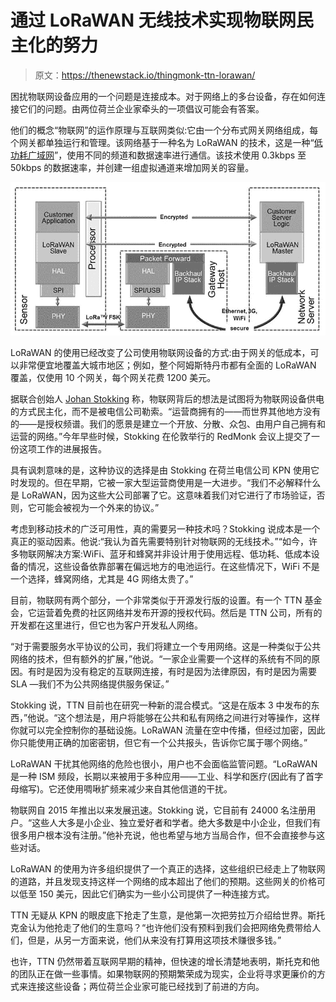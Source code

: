 # 通过 LoRaWAN 无线技术实现物联网民主化的努力

> 原文：<https://thenewstack.io/thingmonk-ttn-lorawan/>

困扰物联网设备应用的一个问题是连接成本。对于网络上的多台设备，存在如何连接它们的问题。由两位荷兰企业家牵头的一项倡议可能会有答案。

他们的概念“物联网”的运作原理与互联网类似:它由一个分布式网关网络组成，每个网关都单独运行和管理。该网络基于一种名为 LoRaWAN 的技术，这是一种“[低功耗广域网](https://docs.wixstatic.com/ugd/eccc1a_20fe760334f84a9788c5b11820281bd0.pdf)”，使用不同的频道和数据速率进行通信。该技术使用 0.3kbps 至 50kbps 的数据速率，并创建一组虚拟通道来增加网关的容量。

![](img/14a5aaf1e5116cabdef9301d844cf28c.png)

LoRaWAN 的使用已经改变了公司使用物联网设备的方式:由于网关的低成本，可以非常便宜地覆盖大城市地区；例如，整个阿姆斯特丹市都有全面的 LoRaWAN 覆盖，仅使用 10 个网关，每个网关花费 1200 美元。

据联合创始人 [Johan Stokking](https://twitter.com/johanstokking) 称，物联网背后的想法是试图将为物联网设备供电的方式民主化，而不是被电信公司勒索。“运营商拥有的——而世界其他地方没有的——是授权频谱。我们的愿景是建立一个开放、分散、众包、由用户自己拥有和运营的网络。”今年早些时候，Stokking 在伦敦举行的 RedMonk 会议上提交了一份这项工作的进展报告。

具有讽刺意味的是，这种协议的选择是由 Stokking 在荷兰电信公司 KPN 使用它时发现的。但在早期，它被一家大型运营商使用是一大进步。“我们不必解释什么是 LoRaWAN，因为这些大公司部署了它。这意味着我们对它进行了市场验证，否则，它可能会被视为一个外来的协议。”

考虑到移动技术的广泛可用性，真的需要另一种技术吗？Stokking 说成本是一个真正的驱动因素。他说:“我认为首先需要特别针对物联网的无线技术。”“如今，许多物联网解决方案:WiFi、蓝牙和蜂窝并非设计用于使用远程、低功耗、低成本设备的情况，这些设备依靠部署在偏远地方的电池运行。在这些情况下，WiFi 不是一个选择，蜂窝网络，尤其是 4G 网络太贵了。”

目前，物联网有两个部分，一个非常类似于开源发行版的设置。有一个 TTN 基金会，它运营着免费的社区网络并发布开源的授权代码。然后是 TTN 公司，所有的开发都在这里进行，但它也为客户开发私人网络。

“对于需要服务水平协议的公司，我们将建立一个专用网络。这是一种类似于公共网络的技术，但有额外的扩展，”他说。“一家企业需要一个这样的系统有不同的原因。有时是因为没有稳定的互联网连接，有时是因为法律原因，有时是因为需要 SLA —我们不为公共网络提供服务保证。”

Stokking 说，TTN 目前也在研究一种新的混合模式。“这是在版本 3 中发布的东西，”他说。“这个想法是，用户将能够在公共和私有网络之间进行对等操作，这样你就可以完全控制你的基础设施。LoRaWAN 流量在空中传播，但经过加密，因此你只能使用正确的加密密钥，但它有一个公共报头，告诉你它属于哪个网络。”

LoRaWAN 干扰其他网络的危险也很小，用户也不会面临监管问题。“LoRaWAN 是一种 ISM 频段，长期以来被用于多种应用——工业、科学和医疗(因此有了首字母缩写)。它还使用啁啾扩频来减少来自其他信道的干扰。

物联网自 2015 年推出以来发展迅速。Stokking 说，它目前有 24000 名注册用户。“这些人大多是小企业、独立爱好者和学者。绝大多数是中小企业，但我们有很多用户根本没有注册。”他补充说，他也希望与地方当局合作，但不会直接参与这些对话。

LoRaWAN 的使用为许多组织提供了一个真正的选择，这些组织已经走上了物联网的道路，并且发现支持这样一个网络的成本超出了他们的预期。这些网关的价格可以低至 150 美元，因此它们确实为一些小公司提供了一种连接方式。

TTN 无疑从 KPN 的眼皮底下抢走了生意，是他第一次把劳拉万介绍给世界。斯托克金认为他抢走了他们的生意吗？“也许他们没有预料到我们会把网络免费带给人们，但是，从另一方面来说，他们从来没有打算用这项技术赚很多钱。”

也许，TTN 仍然带着互联网早期的精神，但快速的增长清楚地表明，斯托克和他的团队正在做一些事情。如果物联网的预期繁荣成为现实，企业将寻求更廉价的方式来连接这些设备；两位荷兰企业家可能已经找到了前进的方向。

<svg xmlns:xlink="http://www.w3.org/1999/xlink" viewBox="0 0 68 31" version="1.1"><title>Group</title> <desc>Created with Sketch.</desc></svg>